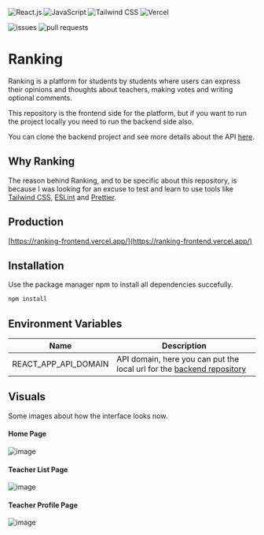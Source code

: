 ![React.js](https://img.shields.io/badge/-React_js-61DAFB?style=flat&logo=react&logoColor=000000)
![JavaScript](https://img.shields.io/badge/-JavaScript-F7DF1E?style=flat&logo=javascript&logoColor=000000)
![Tailwind CSS](https://img.shields.io/badge/-Tailwind_CSS-06B6D4?style=flat&logo=tailwind-css&logoColor=ffffff)
![Vercel](https://img.shields.io/badge/-Vercel-000000?style=flat&logo=vercel&logoColor=ffffff)     

![issues](https://img.shields.io/github/issues/rafavilomar/ranking-frontend)
![pull requests](https://img.shields.io/github/issues-pr/rafavilomar/ranking-frontend)

# Ranking

Ranking is a platform for students by students where users can express their opinions and thoughts about teachers, making votes and writing optional comments.

This repository is the frontend side for the platform, but if you want to run the project locally you need to run the backend side also. 

You can clone the backend project and see more details about the API [here](https://github.com/rafavilomar/ranking-backend).

## Why Ranking

The reason behind Ranking, and to be specific about this repository, is because I was looking for an excuse to test and learn to use tools like [Tailwind CSS](https://tailwindcss.com/docs/installation), [ESLint](https://eslint.org/) and [Prettier](https://prettier.io/).

## Production
[https://ranking-frontend.vercel.app/](https://ranking-frontend.vercel.app/)

## Installation

Use the package manager npm to install all dependencies succefully.
```bash
npm install
```

## Environment Variables

|Name|Description|
|----|-----------|
|REACT_APP_API_DOMAIN|API domain, here you can put the local url for the [backend repository](https://github.com/rafavilomar/ranking-backend)|

## Visuals

Some images about how the interface looks now.

#### Home Page
![image](https://user-images.githubusercontent.com/38932497/157776086-adf0c988-5f12-414f-a09c-ad2441b82315.png)

#### Teacher List Page
![image](https://user-images.githubusercontent.com/38932497/157776250-a040d686-6eb5-40f3-8df7-23ba309e77b0.png)

#### Teacher Profile Page
![image](https://user-images.githubusercontent.com/38932497/157776488-7070fddc-9416-431b-bea7-f5f358cd6472.png)
